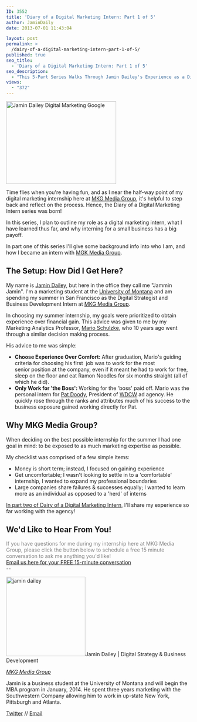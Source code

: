 ```yaml
---
ID: 3552
title: 'Diary of a Digital Marketing Intern: Part 1 of 5'
author: JaminDaily
date: 2013-07-01 11:43:04

layout: post
permalink: >
  /dairy-of-a-digital-marketing-intern-part-1-of-5/
published: true
seo_title:
  - 'Diary of a Digital Marketing Intern: Part 1 of 5'
seo_description:
  - "This 5-Part Series Walks Through Jamin Dailey's Experience as a Digital Marketing Intern at MKG Media Group"
views:
  - "372"
---
```

<a href="http://mkgmediagroup.com/wp-content/uploads/2013/06/Jamin-Dailey-Digital-Marketing-Google.jpg"><img class="alignleft size-medium wp-image-3567" alt="Jamin Dailey Digital Marketing Google" src="http://mkgmediagroup.com/wp-content/uploads/2013/06/Jamin-Dailey-Digital-Marketing-Google-300x225.jpg" width="300" height="225" /></a>

Time flies when you're having fun, and as I near the half-way point of my digital marketing internship here at <a href="http://mkgmediagroup.com/" target="_blank">MKG Media Group</a>, it's helpful to step back and reflect on the process. Hence, the Diary of a Digital Marketing Intern series was born!

In this series, I plan to outline my role as a digital marketing intern, what I have learned thus far, and why interning for a small business has a big payoff.

In part one of this series I'll give some background info into who I am, and how I became an intern with <a href="http://mkgmediagroup.com/" target="_blank">MGK Media Group</a>.
<h2>The Setup: How Did I Get Here?</h2>
My name is <a href="http://www.linkedin.com/profile/view?id=80991800&amp;authType=NAME_SEARCH&amp;authToken=DRxM&amp;locale=en_US&amp;srchid=809918001372189962755&amp;srchindex=1&amp;srchtotal=1&amp;trk=vsrp_people_res_name&amp;trkInfo=VSRPsearchId%3A809918001372189962755%2CVSRPtargetId%3A80991800%2CVSRPcmpt%3Aprimary" target="_blank">Jamin Dailey</a>, but here in the office they call me "Jammin Jamin". I'm a marketing student at the <a href="http://www.umt.edu/" target="_blank">University of Montana</a> and am spending my summer in San Francisco as the Digital Strategist and Business Development Intern at <a href="http://mkgmediagroup.com/" target="_blank">MKG Media Group</a>.

In choosing my summer internship, my goals were prioritized to obtain experience over financial gain. This advice was given to me by my Marketing Analytics Professor, <a href="http://www.linkedin.com/in/mschulzke" target="_blank">Mario Schulzke</a>, who 10 years ago went through a similar decision making process.

His advice to me was simple:
<ul>
	<li><b>Choose Experience Over Comfort: </b>After graduation, Mario's guiding criteria for choosing his first  job was to work for the most senior position at the company, even if it meant he had to work for free, sleep on the floor and eat Ramon Noodles for six months straight (all of which he did).</li>
	<li><strong>Only Work for 'the Boss': </strong>Working for the 'boss' paid off. Mario was the personal intern for <a href="http://www.wdcw.com/about/people/" target="_blank">Pat Doody</a>, President of <a href="http://www.wdcw.com/" target="_blank">WDCW</a> ad agency. He quickly rose through the ranks and attributes much of his success to the business exposure gained working directly for Pat.</li>
</ul>
<h2>Why MKG Media Group?</h2>
When deciding on the best possible internship for the summer I had one goal in mind: to be exposed to as much marketing expertise as possible.

My checklist was comprised of a few simple items:
<ul>
	<li>Money is short term; instead, I focused on gaining experience</li>
	<li>Get uncomfortable; I wasn't looking to settle in to a 'comfortable' internship, I wanted to expand my professional boundaries</li>
	<li>Large companies share failures &amp; successes equally; I wanted to learn more as an individual as opposed to a 'herd' of interns</li>
</ul>
<a title="Diary of a Digital Marketing Intern: Doin€™ Work!" href="http://mkgmediagroup.com/diary-of-a-digital-marketing-intern-doin-work/">In part two of Dairy of a Digital Marketing Intern,</a> I'll share my experience so far working with the agency!
<h2>We'd Like to Hear From You!</h2>
<span style="color: #808080;">If you have questions for me during my internship here at MKG Media Group, please click the button below to schedule a free 15 minute conversation to ask me anything you'd like!
</span>
<div class="consultbutton"><a href="http://mkgmediagroup.com/consult">Email us here for your FREE 15-minute conversation</a></div>
--

<span itemprop="jobTitle"><a href="http://mkgmediagroup.com/wp-content/uploads/2013/06/jd_school_bw_head.jpg"><img class="alignleft size-full wp-image-3321" alt="jamin dailey" src="http://mkgmediagroup.com/wp-content/uploads/2013/06/jd_school_bw_head.jpg" width="216" height="216" /></a>Jamin Dailey | Digital Strategy &amp; Business Development</span>

<em id="__mceDel"> <a itemprop="url" href="http://www.mkgmediagroup.com">MKG Media Group</a></em>

Jamin is a business student at the University of Montana and will begin the MBA program in January, 2014. He spent three years marketing with the Southwestern Company allowing him to work in up-state New York, Pittsburgh and Atlanta.

<a itemprop="url" href="http://www.twitter.com/JaminDailey">Twitter</a> // <a href="mailto:jamin@mkgmediagroup.com" target="_blank">Email</a><a itemprop="email" href="mailto:jamin@mkgmediagroup.com">
</a>